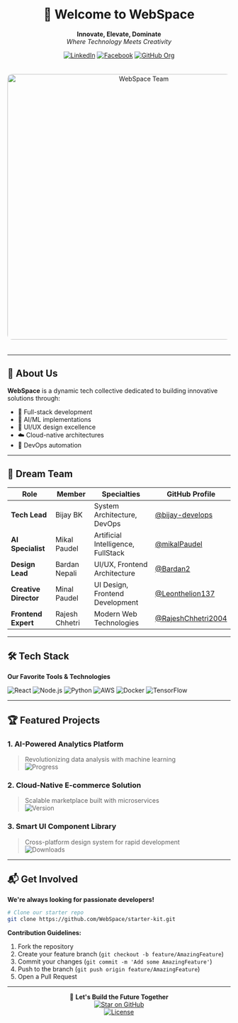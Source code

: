 
<div align="center">

# 🚀 Welcome to WebSpace  
**Innovate, Elevate, Dominate**  
*Where Technology Meets Creativity*

[![LinkedIn](https://img.shields.io/badge/LinkedIn-Connect-blue?style=for-the-badge&logo=linkedin)](https://www.linkedin.com/company/103288923/)
[![Facebook](https://img.shields.io/badge/Facebook-Follow-blue?style=for-the-badge&logo=facebook)](https://www.facebook.com/profile.php?id=61554181363616)
[![GitHub Org](https://img.shields.io/badge/GitHub-Organization-black?style=for-the-badge&logo=github)](https://github.com/WebSpace)

<img src="https://scontent.fktm10-1.fna.fbcdn.net/v/t39.30808-6/469167628_122177987840139378_8342772365116803009_n.jpg" alt="WebSpace Team" width="600" style="border-radius: 10px; margin: 20px 0">

</div>

---

## 🌟 About Us
**WebSpace** is a dynamic tech collective dedicated to building innovative solutions through:
- 🔧 Full-stack development
- 🤖 AI/ML implementations
- 🎨 UI/UX design excellence
- ☁️ Cloud-native architectures
- 🔄 DevOps automation

---

## 👥 Dream Team

| Role                | Member              | Specialties                          | GitHub Profile |
|---------------------|---------------------|--------------------------------------|----------------|
| **Tech Lead**       | Bijay BK            | System Architecture, DevOps          | [@bijay-develops](https://github.com/bijay-develops) |
| **AI Specialist**   | Mikal Paudel        | Artificial Intelligence, FullStack   | [@mikalPaudel](https://github.com/mikalPaudel) |
| **Design Lead**     | Bardan Nepali       | UI/UX, Frontend Architecture         | [@Bardan2](https://github.com/Bardan2) |
| **Creative Director** | Minal Paudel      | UI Design, Frontend Development      | [@Leonthelion137](https://github.com/Leonthelion137) |
| **Frontend Expert** | Rajesh Chhetri      | Modern Web Technologies               | [@RajeshChhetri2004](https://github.com/RajeshChhetri2004) |

---

## 🛠️ Tech Stack
**Our Favorite Tools & Technologies**

![React](https://img.shields.io/badge/React-61DAFB?style=flat&logo=react&logoColor=black)
![Node.js](https://img.shields.io/badge/Node.js-339933?style=flat&logo=nodedotjs&logoColor=white)
![Python](https://img.shields.io/badge/Python-3776AB?style=flat&logo=python&logoColor=white)
![AWS](https://img.shields.io/badge/AWS-232F3E?style=flat&logo=amazonaws&logoColor=white)
![Docker](https://img.shields.io/badge/Docker-2496ED?style=flat&logo=docker&logoColor=white)
![TensorFlow](https://img.shields.io/badge/TensorFlow-FF6F00?style=flat&logo=tensorflow&logoColor=white)

---

## 🏆 Featured Projects

### 1. **AI-Powered Analytics Platform**
> Revolutionizing data analysis with machine learning  
> ![Progress](https://img.shields.io/badge/Progress-85%25-brightgreen)

### 2. **Cloud-Native E-commerce Solution**
> Scalable marketplace built with microservices  
> ![Version](https://img.shields.io/badge/Version-2.3.1-blue)

### 3. **Smart UI Component Library**
> Cross-platform design system for rapid development  
> ![Downloads](https://img.shields.io/badge/Downloads-10k+-yellow)

---

## 📬 Get Involved
**We're always looking for passionate developers!**

```bash
# Clone our starter repo
git clone https://github.com/WebSpace/starter-kit.git
```

**Contribution Guidelines:**
1. Fork the repository
2. Create your feature branch (`git checkout -b feature/AmazingFeature`)
3. Commit your changes (`git commit -m 'Add some AmazingFeature'`)
4. Push to the branch (`git push origin feature/AmazingFeature`)
5. Open a Pull Request

---

<div align="center">
  
📌 **Let's Build the Future Together**  
[![Star on GitHub](https://img.shields.io/github/stars/WebSpace?style=social)](https://github.com/WebSpace)  
[![License](https://img.shields.io/badge/License-MIT-green.svg)](https://opensource.org/licenses/MIT)

</div>

